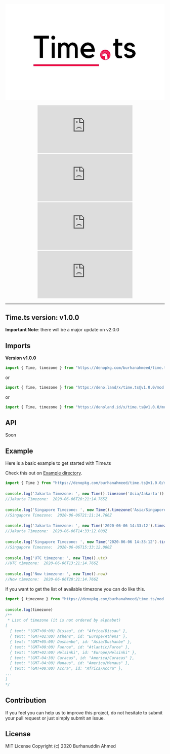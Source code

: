 <!-- markdownlint-disable MD033 MD036 MD041 -->

<div align='center'>

![time.ts](https://raw.githubusercontent.com/burhanahmeed/time.ts/master/header.jpg)

![release](https://badgen.net/github/release/burhanahmeed/time.ts)
![tags](https://badgen.net/github/tags/burhanahmeed/time.ts)
![stars](https://badgen.net/github/stars/burhanahmeed/time.ts)
![license](https://badgen.net/github/license/burhanahmeed/time.ts)

</div>

---

## Time.ts version: v1.0.0
**Important Note**: there will be a major update on v2.0.0

## Imports

**Version v1.0.0**

```typescript
import { Time, timezone } from "https://denopkg.com/burhanahmeed/time.ts@v1.0.0/mod.ts";
```
or
```typescript
import { Time, timezone } from "https://deno.land/x/time.ts@v1.0.0/mod.ts";
```
or
```typescript
import { Time, timezone } from "https://denoland.id/x/time.ts@v1.0.0/mod.ts";
```

## API

Soon

## Example
Here is a basic example to get started with Time.ts

Check this out on [Example directory](https://github.com/burhanahmeed/time.ts/tree/master/example).
```typescript
import { Time } from "https://denopkg.com/burhanahmeed/time.ts@v1.0.0/mod.ts";

console.log('Jakarta Timezone: ', new Time().timezone('Asia/Jakarta'))
//Jakarta Timezone:  2020-06-06T20:21:14.765Z

console.log('Singapore Timezone: ', new Time().timezone('Asia/Singapore'))
//Singapore Timezone:  2020-06-06T21:21:14.766Z

console.log('Jakarta Timezone: ', new Time('2020-06-06 14:33:12').timezone('Asia/Jakarta'))
//Jakarta Timezone:  2020-06-06T14:33:12.000Z

console.log('Singapore Timezone: ', new Time('2020-06-06 14:33:12').timezone('Asia/Singapore'))
//Singapore Timezone:  2020-06-06T15:33:12.000Z

console.log('UTC timezone: ', new Time().utc)
//UTC timezone:  2020-06-06T13:21:14.766Z

console.log('Now timezone: ', new Time().now)
//Now timezone:  2020-06-06T20:21:14.766Z

```
If you want to get the list of available timezone you can do like this.
```typescript
import { timezone } from "https://denopkg.com/burhanahmeed/time.ts/mod.ts";

console.log(timezone)
/**
 * List of timezone (it is not ordered by alphabet)
[
  { text: "(GMT+00:00) Bissau", id: "Africa/Bissau" },
  { text: "(GMT+02:00) Athens", id: "Europe/Athens" },
  { text: "(GMT+05:00) Dushanbe", id: "Asia/Dushanbe" },
  { text: "(GMT+00:00) Faeroe", id: "Atlantic/Faroe" },
  { text: "(GMT+02:00) Helsinki", id: "Europe/Helsinki" },
  { text: "(GMT-04:30) Caracas", id: "America/Caracas" },
  { text: "(GMT-04:00) Manaus", id: "America/Manaus" },
  { text: "(GMT+00:00) Accra", id: "Africa/Accra" },
...
]
*/


```

## Contribution

If you feel you can help us to improve this project, do not hesitate to submit your pull request or just simply submit an issue.

## License

MIT License Copyright (c) 2020 Burhanuddin Ahmed